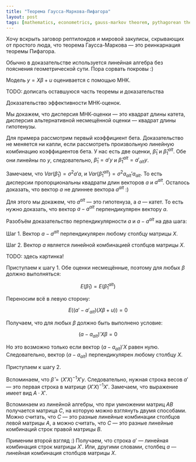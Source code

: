 ```yaml
---
title: "Теорема Гаусса-Маркова-Пифагора"
layout: post
tags: [mathematics, econometrics, gauss-markov theorem, pythagorean theorem]
---
```


Хочу вскрыть заговор рептилоидов и мировой закулисы, скрывающих от простого люда, 
что теорема Гаусса-Маркова — это реинкарнация теоремы Пифагора. 

Обычно в доказательстве используется линейная алгебра без пояснения геометрической сути.
Пора сорвать покровы :)

Модель $y = X\beta + u$ оценивается с помощью МНК.

TODO: дописать оставшуюся часть теоремы и доказательства

Доказательство эффективности МНК-оценок.

Мы докажем, что дисперсия МНК-оценки — это квадрат длины катета, 
дисперсия альтернативной несмещённой оценки — квадрат длины гипотенузы.

Для примера рассмотрим первый коэффициент бета. Доказательство не меняется ни капли, если рассмотреть произвольную линейную комбинацию коэффициентов бета.
У нас есть две оценки, $\hat\beta_1$ и $\hat\beta_1^{alt}$. Обе они линейны по $y$,
следовательно, $\hat\beta_1 = a'y$ и $\hat\beta_1^{alt} = a'_{alt} y$.

Замечаем, что $Var(\hat\beta_1) = \sigma^2 a'a$, и $Var(\hat\beta_1^{alt}) = \sigma^2 a_{alt}'a_{alt}$. То есть дисперсии пропорциональны квадратм длин векторов $a$ и $a^{alt}$. 
Осталось доказать, что вектор $a$ не длиннее вектора $a^{alt}$ :)

Для этого мы докажем, что $a^{alt}$ — это гипотенуза, а $a$ — катет. То есть нужно доказать, что вектор $a - a^{alt}$ перпендикулярен вектору $a$.

Разобъём доказательство перпендикулярности $a$ и $a-a^{alt}$ на два шага:

Шаг 1. Вектор $a - a^{alt}$ перпендикулярен любому столбцу матрицы $X$.

Шаг 2. Вектор $a$ является линейной комбинацией столбцов матрицы $X$.


TODO: здесь картинка!


Приступаем к шагу 1. Обе оценки несмещённые, поэтому для любых $\beta$ должно выполняться:

$$
E(\hat\beta_1) = E(\hat\beta_1^{alt})
$$

Переносим всё в левую сторону:

$$
E((a' - a'_{alt})(X\beta + u)) = 0
$$

Получаем, что для любых $\beta$ должно быть выполнено условие:

$$
(a - a_{alt})'X\beta = 0
$$

Но это возможно только если вектор $(a - a_{alt})'X$ равен нулю. 
Следовательно, вектор $(a - a_{alt})$ перпендикулярен любому столбцу $X$.


Приступаем к шагу 2.

Вспоминаем, что $\hat \beta = (X'X)^{-1}X'y$. Следовательно, нужная строка весов $a'$ — 
это первая строка в матрице $(X'X)^{-1}X'$. 
Замечаем, что выражение имеет вид $A \cdot X'$. 

Вспоминаем из линейной алгебры, что при умножении матриц $AB$ получается матрица $C$, 
на которую можно взглянуть двумя способами. 
Можно считать, что $C$ — это разные линейные комбинации столбцов левой матрицы $A$, 
а можно считать, что $C$ — это разные линейные комбинаций строк правой матрицы $B$.

Применим второй взгляд :) Получаем, что строка $a'$ — линейная комбинация строк матрицы $X'$. 
Или, другими словами, столбец $a$ — линейная комбинация столбцов матрицы $X$.